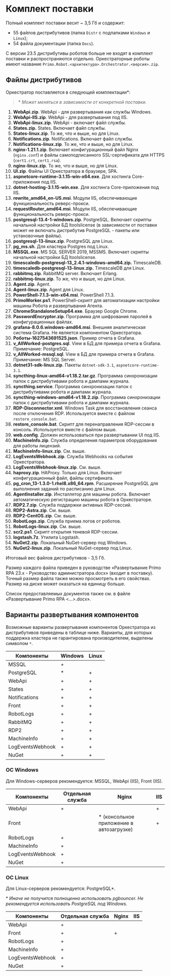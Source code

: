 # Комплект поставки

Полный комплект поставки весит ~ 3,5 Гб и содержит: 
* 55 файлов дистрибутивов (папка `Distr` с подпапками `Windows` и `Linux`);
* 54 файла документации (папка `Docs`). 

С версии 23.5 дистрибутивы роботов больше не входят в комплект поставки и распространяются отдельно. Оркестраторные роботы имеют название `Primo.Robot.<архитектура>.Orchestrator.<версия>.zip`.


## Файлы дистрибутивов 

Оркестратор поставляется в следующей комплектации\*:

> \* *Может меняться в зависимости от конкретной поставки.*

1. **WebApi.zip**. WebApi - для развертывания как службы Windows.
2. **WebApi-IIS.zip**. WebApi - для развертывания под IIS.
3. **WebApi-linux.zip**. WebApi - включает файл службы.
4. **States.zip.** States. Включает файл службы.
5. **States-linux.zip**. То же, что и выше, но для Linux.
6. **Notifications.zip**.	Notifications. Включает файл службы.
7. **Notifications-linux.zip**.	То же, что и выше, но для Linux.
8. **nginx-1.21.1.zip**. Включает конфигурационный файл Nginx (`nginx.conf`) и файлы самоподписанного SSL-сертификата для HTTPS (`cert1.crt`, `cert1.rsa`).
9. **nginx-linux.zip**. То же, что и выше, но для Linux.
10. **UI.zip**. Файлы UI Оркестратора в браузере, SPA.
11. **aspnetcore-runtime-3.1.15-win-x64.exe**. Для хостинга Core-приложения под IIS.
12. **dotnet-hosting-3.1.15-win.exe**. Для хостинга Core-приложения под IIS.
13. **rewrite_amd64_en-US.msi**. Модули IIS, обеспечивающие функциональность реверс-прокси.
14. **requestRouter_amd64.msi**. Модули IIS, обеспечивающие функциональность реверс-прокси.
15. **postgresql-13.4-1-windows.zip**. PostgreSQL. Включает скрипты начальной настройки БД ltoolslicense (в зависимости от поставки может не включать дистрибутив PostgreSQL - пакеты или установочные файлы).
16. **postgresql-13-linux.zip**. PostgreSQL для Linux. 
17. **pg_ms.sh**. Для кластера Postgres под Linux.
18. **MSSQL.exe**. MS SQL SERVER 2019, MSSMS. Включает скрипты начальной настройки БД ltoolslicense.
19. **timescaledb-postgresql-13_2.4.1-windows-amd64.zip.** TimescaleDB.
20. **timescaledb-postgresql-13-linux.zip.** TimescaleDB для Linux.
21. **rabbitmq.zip**. RabbitMQ server. Включает Erlang.
22. **rabbitmq-linux.zip**.	То же, что и выше, но для Linux.
23. **Agent.zip**. Agent.
24. **Agent-linux.zip**. Agent для Linux.
28. **PowerShell-7.1.3-win-x64.msi**. PowerShell 7.1.3.
29. **PrimoWorker.ps1**. PowerShell-скрипт для автоматизации настройки машины Робота и развертывания Агента.
30. **ChromeStandaloneSetup64.exe**. Браузер Google Chrome.
31. **PasswordEncryptor.zip**. Программа для шифрования паролей в конфигурационных файлах.
32. **grafana-8.0.6.windows-amd64.msi**. Внешняя аналитическая система Grafana. Не является компонентом Оркестратора.
33. **Роботы-1627543691525.json**. Пример отчета в Grafana.
34. **v_AllWorked-postgres.sql**.	View в БД для примера отчета в Grafana. Примечание: PostgreSQL.
35. **v_AllWorked-mssql.sql**. View в БД для примера отчета в Grafana. Примечание:	MS SQL Server.
36. **dotnet31-sdk-linux.zip**. Пакеты `dotnet-sdk-3.1`, `aspnetcore-runtime-3.1`.
37. **syncthing-linux-amd64-v1.18.2.tar.gz**. Программа синхронизации папок с дистрибутивами робота и дампами журнала.
38. **syncthing.service**. Программа синхронизации папок с дистрибутивами робота и дампами журнала.
39. **syncthing-windows-amd64-v1.18.2.zip**. Программа синхронизации папок с дистрибутивами робота и дампами журнала.
40. **RDP-Disconnector.xml**. Windows Task для восстановления сеанса после отключения RDP. Используется вместе с файлом `restore_console.bat`.
41. **restore_console.bat**. Скрипт для перенаправления RDP-сессии в консоль. Используется вместе с файлом выше.
42. **web.config**. Должен использоваться при развертывании UI под IIS.
44. **MachineInfo.zip**. Служба определения параметров оборудования для работы лицензий.
45. **MachineInfo-linux.zip**. См. выше.
46. **LogEventsWebhook.zip**.	Служба Webhooks на события Оркестратора.
47. **LogEventsWebhook-linux.zip**. См. выше.
48. **haproxy.zip**. HAProxy. Только для Linux. Включает конфигурационный файл, файлы сертификата.
49. **pg_cron_13-1.3.0-1.rhel8.x86_64.rpm**. Расширение PostgreSQL для выполнения заданий по расписанию для Linux.
50. **AgentInstaller.zip**. Инсталлятор для машины робота. Включает автоматическую регистрацию машины робота в Оркестраторе.
51. **RDP2.7.zip**. Служба поддержки активных RDP-сессий.
52. **RDP2-Astra.zip**. См. выше.
53. **RDP2-CentOS.zip**. См. выше.
54. **RobotLogs.zip**. Служба приема логов от роботов.
55. **RobotLogs-linux.zip**. См. выше.
56. **scr2.ps1**. Скрипт открытия теневой RDP-сессии.
57. **logstash.7z**. Утилита Logstash.
58. **NuGet2.zip**. Локальный NuGet-сервер под Windows.
59. **NuGet2-linux.zip**. Локальный NuGet-сервер под Linux.

Итоговый вес файлов дистрибутивов -	3,5 Гб. 

Размер каждого файла приведен в руководстве «Развертывание Primo RPA 23.x - Руководство администратора.docx» (входит в поставку). Точный размер файла также можно просмотреть в его свойствах. Размер на диске может оказаться на единицу больше.

Список предоставляемых документов также см. в файле «Развертывание Primo RPA <...>.docx».
## Варианты развертывания компонентов

Возможные варианты развертывания компонентов Оркестратора из дистрибутивов приведены в таблице ниже. Варианты, для которых поддержка кластера не гарантирована производителем, выделены символом `*`.

| Компоненты | Windows | Linux |
| ---------- | ------- | ----- |
| MSSQL      | +       |   |
| PostgreSQL | \*      | + |
| WebApi     | +       | + |
| States     | +       | + |
| Notifications | +    | + |
| Front      | +       | + |
| RobotLogs  | +       | + |
| RabbitMQ   | +       | + |
| RDP2       | +       | + |
| MachineInfo | +      | + |
| LogEventsWebhook | + | + |
| NuGet      | +       | + |


### OС Windows

Для Windows-серверов рекомендуется: MSSQL, WebApi (IIS), Front (IIS).

| Компоненты | Отдельная служба | Nginx   | IIS   |
| ------  | ---------------- | ------- | ----- |
| WebApi  |  +               |         | +     |
| Front   |                  | \* (консольное приложение в автозагрузке)| + |
| RobotLogs | +              |         |       |
| MachineInfo |  +           |         |       |
| LogEventsWebhook | +       |         |       |
| NuGet   |  +               |         |       |

### ОС Linux

Для Linux-серверов рекомендуется: PostgreSQL\*.

\* *Иначе не получится полноценно использовать pgbouncer. Не рекомендуется использовать PostgreSQL под Windows.*

| Компоненты   | Отдельная служба | Nginx   | IIS   |
| ------  | ---------------- | ------- | ----- |
| WebApi  |  +               |         |       |
| Front   |  +               | +       |       |
| RobotLogs | +              |         |       |
| MachineInfo |  +           |         |       |
| LogEventsWebhook | +       |         |       |
| NuGet   |  +               |         |       |
